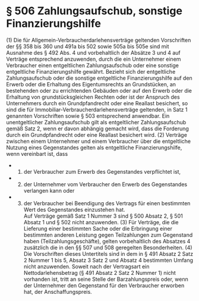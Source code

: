 # § 506 Zahlungsaufschub, sonstige Finanzierungshilfe
(1) Die für Allgemein-Verbraucherdarlehensverträge geltenden Vorschriften der §§ 358 bis 360 und 491a bis 502 sowie 505a bis 505e sind mit Ausnahme des § 492 Abs. 4 und vorbehaltlich der Absätze 3 und 4 auf Verträge entsprechend anzuwenden, durch die ein Unternehmer einem Verbraucher einen entgeltlichen Zahlungsaufschub oder eine sonstige entgeltliche Finanzierungshilfe gewährt. Bezieht sich der entgeltliche Zahlungsaufschub oder die sonstige entgeltliche Finanzierungshilfe auf den Erwerb oder die Erhaltung des Eigentumsrechts an Grundstücken, an bestehenden oder zu errichtenden Gebäuden oder auf den Erwerb oder die Erhaltung von grundstücksgleichen Rechten oder ist der Anspruch des Unternehmers durch ein Grundpfandrecht oder eine Reallast besichert, so sind die für Immobiliar-Verbraucherdarlehensverträge geltenden, in Satz 1 genannten Vorschriften sowie § 503 entsprechend anwendbar. Ein unentgeltlicher Zahlungsaufschub gilt als entgeltlicher Zahlungsaufschub gemäß Satz 2, wenn er davon abhängig gemacht wird, dass die Forderung durch ein Grundpfandrecht oder eine Reallast besichert wird.
(2) Verträge zwischen einem Unternehmer und einem Verbraucher über die entgeltliche Nutzung eines Gegenstandes gelten als entgeltliche Finanzierungshilfe, wenn vereinbart ist, dass
* 1. der Verbraucher zum Erwerb des Gegenstandes verpflichtet ist,
* 2. der Unternehmer vom Verbraucher den Erwerb des Gegenstandes verlangen kann oder
* 3. der Verbraucher bei Beendigung des Vertrags für einen bestimmten Wert des Gegenstandes einzustehen hat.  
Auf Verträge gemäß Satz 1 Nummer 3 sind § 500 Absatz 2, § 501 Absatz 1 und § 502 nicht anzuwenden.
(3) Für Verträge, die die Lieferung einer bestimmten Sache oder die Erbringung einer bestimmten anderen Leistung gegen Teilzahlungen zum Gegenstand haben (Teilzahlungsgeschäfte), gelten vorbehaltlich des Absatzes 4 zusätzlich die in den §§ 507 und 508 geregelten Besonderheiten.
(4) Die Vorschriften dieses Untertitels sind in dem in § 491 Absatz 2 Satz 2 Nummer 1 bis 5, Absatz 3 Satz 2 und Absatz 4 bestimmten Umfang nicht anzuwenden. Soweit nach der Vertragsart ein Nettodarlehensbetrag (§ 491 Absatz 2 Satz 2 Nummer 1) nicht vorhanden ist, tritt an seine Stelle der Barzahlungspreis oder, wenn der Unternehmer den Gegenstand für den Verbraucher erworben hat, der Anschaffungspreis.